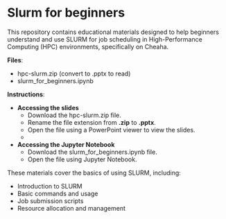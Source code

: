 # Slurm for beginners

This repository contains educational materials designed to help beginners understand and use SLURM for job scheduling in High-Performance Computing (HPC) environments, specifically on Cheaha.

**Files**:

- hpc-slurm.zip (convert to .pptx to read)
- slurm_for_beginners.ipynb

**Instructions**:

- **Accessing the slides**
  - Download the hpc-slurm.zip file.
  - Rename the file extension from **.zip** to **.pptx**.
  - Open the file using a PowerPoint viewer to view the slides.
  - 
- **Accessing the Jupyter Notebook**
  - Download the slurm_for_beginners.ipynb file.
  - Open the file using Jupyter Notebook.

These materials cover the basics of using SLURM, including:

- Introduction to SLURM
- Basic commands and usage
- Job submission scripts
- Resource allocation and management